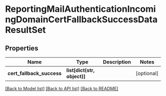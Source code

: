 # ReportingMailAuthenticationIncomingDomainCertFallbackSuccessDataResultSet

## Properties
Name | Type | Description | Notes
------------ | ------------- | ------------- | -------------
**cert_fallback_success** | **list[dict(str, object)]** |  | [optional] 

[[Back to Model list]](../README.md#documentation-for-models) [[Back to API list]](../README.md#documentation-for-api-endpoints) [[Back to README]](../README.md)

